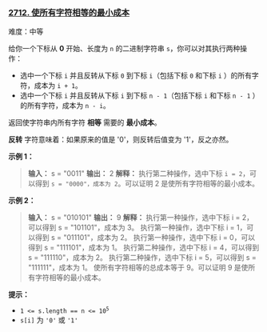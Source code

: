 ### [2712\. 使所有字符相等的最小成本](https://leetcode.cn/problems/minimum-cost-to-make-all-characters-equal/)

难度：中等

给你一个下标从 **0** 开始、长度为 `n` 的二进制字符串 `s`，你可以对其执行两种操作：

- 选中一个下标 `i` 并且反转从下标 `0` 到下标 `i`（包括下标 `0` 和下标 `i` ）的所有字符，成本为 `i + 1`。
- 选中一个下标 `i` 并且反转从下标 `i` 到下标 `n - 1`（包括下标 `i` 和下标 `n - 1` ）的所有字符，成本为 `n - i`。

返回使字符串内所有字符 **相等** 需要的 **最小成本**。

**反转** 字符意味着：如果原来的值是 '0'，则反转后值变为 '1'，反之亦然。

**示例 1：**

> **输入：** s = "0011"
> **输出：** 2
> **解释：** 执行第二种操作，选中下标 `i = 2`，可以得到 `s = "0000"，成本为 2`。可以证明 2 是使所有字符相等的最小成本。

**示例 2：**

> **输入：** s = "010101"
> **输出：** 9
> **解释：** 执行第一种操作，选中下标 i = 2，可以得到 s = "101101"，成本为 3。
> 执行第一种操作，选中下标 i = 1，可以得到 s = "011101"，成本为 2。
> 执行第一种操作，选中下标 i = 0，可以得到 s = "111101"，成本为 1。
> 执行第二种操作，选中下标 i = 4，可以得到 s = "111110"，成本为 2。
> 执行第二种操作，选中下标 i = 5，可以得到 s = "111111"，成本为 1。
> 使所有字符相等的总成本等于 9。可以证明 9 是使所有字符相等的最小成本。

**提示：**

- <code>1 <= s.length == n <= 10<sup>5</sup></code>
- `s[i]` 为 `'0'` 或 `'1'`
